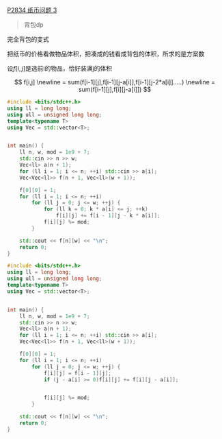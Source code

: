 [P2834 纸币问题 3](https://www.luogu.com.cn/problem/P2834)

> 背包dp

完全背包的变式

把纸币的价格看做物品体积，把凑成的钱看成背包的体积，所求的是方案数



设$f[i,j]$是选前i的物品，恰好装满j的体积


$$
f[i,j] \newline
= sum(f[i-1][j],f[i-1][j-a[i]],f[i-1][j-2*a[i]].....) \newline
= sum(f[i-1][j],f[i][j-a[i]])
$$




```cpp
#include <bits/stdc++.h>
using ll = long long;
using ull = unsigned long long;
template<typename T>
using Vec = std::vector<T>;


int main() {
    ll n, w, mod = 1e9 + 7;
    std::cin >> n >> w;
    Vec<ll> a(n + 1);
    for (ll i = 1; i <= n; ++i) std::cin >> a[i];
    Vec<Vec<ll>> f(n + 1, Vec<ll>(w + 1));

    f[0][0] = 1;
    for (ll i = 1; i <= n; ++i)
        for (ll j = 0; j <= w; ++j) {
            for (ll k = 0; k * a[i] <= j; ++k)
                f[i][j] += f[i - 1][j - k * a[i]];
            f[i][j] %= mod;
        }

    std::cout << f[n][w] << "\n";
    return 0;
}
```

```cpp
#include <bits/stdc++.h>
using ll = long long;
using ull = unsigned long long;
template<typename T>
using Vec = std::vector<T>;


int main() {
    ll n, w, mod = 1e9 + 7;
    std::cin >> n >> w;
    Vec<ll> a(n + 1);
    for (ll i = 1; i <= n; ++i) std::cin >> a[i];
    Vec<Vec<ll>> f(n + 1, Vec<ll>(w + 1));

    f[0][0] = 1;
    for (ll i = 1; i <= n; ++i)
        for (ll j = 0; j <= w; ++j) {
            f[i][j] = f[i - 1][j];
            if (j - a[i] >= 0)f[i][j] += f[i][j - a[i]];


            f[i][j] %= mod;
        }

    std::cout << f[n][w] << "\n";
    return 0;
}
```
